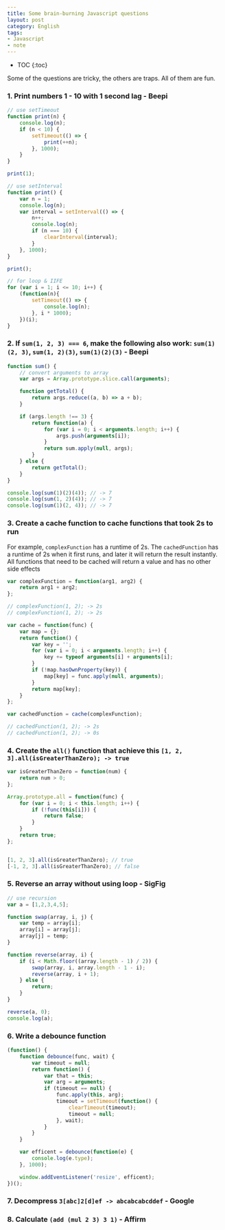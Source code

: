 ```yaml
---
title: Some brain-burning Javascript questions
layout: post
category: English
tags:
- Javascript
- note
---
```


* TOC
{:toc}

Some of the questions are tricky, the others are traps. All of them are fun.

### 1. Print numbers 1 - 10 with 1 second lag - Beepi

```javascript
// use setTimeout
function print(n) {
    console.log(n);
    if (n < 10) {
        setTimeout(() => {
            print(++n);
        }, 1000);
    }
}

print(1);
```

```javascript
// use setInterval
function print() {
    var n = 1;
    console.log(n);
    var interval = setInterval(() => {
        n++;
        console.log(n);
        if (n === 10) {
            clearInterval(interval);
        }
    }, 1000);
}

print();
```

```javascript
// for loop & IIFE
for (var i = 1; i <= 10; i++) {
    (function(n){
        setTimeout(() => {
            console.log(n);
        }, i * 1000);
    })(i);
}
```

### 2. If `sum(1, 2, 3) === 6`, make the following also work: `sum(1)(2, 3)`, `sum(1, 2)(3)`, `sum(1)(2)(3)` - Beepi

```javascript
function sum() {
    // convert arguments to array
    var args = Array.prototype.slice.call(arguments);

    function getTotal() {
        return args.reduce((a, b) => a + b);
    }

    if (args.length !== 3) {
        return function(a) {
            for (var i = 0; i < arguments.length; i++) {
                args.push(arguments[i]);
            }
            return sum.apply(null, args);
        }
    } else {
        return getTotal();
    }
}

console.log(sum(1)(2)(4)); // -> 7
console.log(sum(1, 2)(4)); // -> 7
console.log(sum(1)(2, 4)); // -> 7
```

### 3. Create a cache function to cache functions that took 2s to run

For example, `complexFunction` has a runtime of 2s. The `cachedFunction` has a runtime of 2s when it first runs, and later it will return the result instantly. All functions that need to be cached will return a value and has no other side effects

```javascript
var complexFunction = function(arg1, arg2) {
    return arg1 + arg2;
};

// complexFunction(1, 2); -> 2s
// complexFunction(1, 2); -> 2s

var cache = function(func) {
    var map = {};
    return function() {
        var key = '';
        for (var i = 0; i < arguments.length; i++) {
            key += typeof arguments[i] + arguments[i];
        }
        if (!map.hasOwnProperty(key)) {
            map[key] = func.apply(null, arguments);
        }
        return map[key];
    }
};

var cachedFunction = cache(complexFunction);

// cachedFunction(1, 2); -> 2s
// cachedFunction(1, 2); -> 0s

```

### 4. Create the `all()` function that achieve this `[1, 2, 3].all(isGreaterThanZero); -> true`

```javascript
var isGreaterThanZero = function(num) {
    return num > 0;
};

Array.prototype.all = function(func) {
    for (var i = 0; i < this.length; i++) {
        if (!func(this[i])) {
            return false;
        }
    }
    return true;
};


[1, 2, 3].all(isGreaterThanZero); // true
[-1, 2, 3].all(isGreaterThanZero); // false
```

### 5. Reverse an array without using loop - SigFig

```javascript
// use recursion
var a = [1,2,3,4,5];

function swap(array, i, j) {
    var temp = array[i];
    array[i] = array[j];
    array[j] = temp;
}

function reverse(array, i) {
    if (i < Math.floor((array.length - 1) / 2)) {
        swap(array, i, array.length - 1 - i);
        reverse(array, i + 1);
    } else {
        return;
    }
}

reverse(a, 0);
console.log(a);
```

### 6. Write a debounce function

```javascript
(function() {
    function debounce(func, wait) {
        var timeout = null;
        return function() {
            var that = this;
            var arg = arguments;
            if (timeout == null) {
                func.apply(this, arg);
                timeout = setTimeout(function() {
                    clearTimeout(timeout);
                    timeout = null;
                }, wait);
            }
        }
    }

    var efficent = debounce(function(e) {
        console.log(e.type);
    }, 1000);

    window.addEventListener('resize', efficent);
})();
```

### 7. Decompress `3[abc]2[d]ef -> abcabcabcddef` - Google

### 8. Calculate `(add (mul 2 3) 3 1)` - Affirm